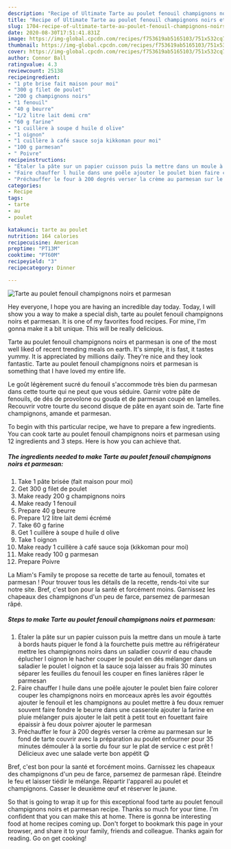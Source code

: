 ```yaml
---
description: "Recipe of Ultimate Tarte au poulet fenouil champignons noirs et parmesan"
title: "Recipe of Ultimate Tarte au poulet fenouil champignons noirs et parmesan"
slug: 1704-recipe-of-ultimate-tarte-au-poulet-fenouil-champignons-noirs-et-parmesan
date: 2020-08-30T17:51:41.831Z
image: https://img-global.cpcdn.com/recipes/f753619ab5165103/751x532cq70/tarte-au-poulet-fenouil-champignons-noirs-et-parmesan-photo-principale-de-la-recette.jpg
thumbnail: https://img-global.cpcdn.com/recipes/f753619ab5165103/751x532cq70/tarte-au-poulet-fenouil-champignons-noirs-et-parmesan-photo-principale-de-la-recette.jpg
cover: https://img-global.cpcdn.com/recipes/f753619ab5165103/751x532cq70/tarte-au-poulet-fenouil-champignons-noirs-et-parmesan-photo-principale-de-la-recette.jpg
author: Connor Ball
ratingvalue: 4.3
reviewcount: 25138
recipeingredient:
- "1 pte brise fait maison pour moi"
- "300 g filet de poulet"
- "200 g champignons noirs"
- "1 fenouil"
- "40 g beurre"
- "1/2 litre lait demi crm"
- "60 g farine"
- "1 cuillère à soupe d huile d olive"
- "1 oignon"
- "1 cuillère à café sauce soja kikkoman pour moi"
- "100 g parmesan"
- " Poivre"
recipeinstructions:
- "Étaler la pâte sur un papier cuisson puis la mettre dans un moule à tarte à bords hauts piquer le fond à la fourchette puis mettre au réfrigérateur mettre les champignons noirs dans un saladier couvrir d eau chaude éplucher l oignon le hacher couper le poulet en dés mélanger dans un saladier le poulet l oignon et la sauce soja laisser au frais 30 minutes séparer les feuilles du fenouil les couper en fines lanières râper le parmesan"
- "Faire chauffer l huile dans une poêle ajouter le poulet bien faire colorer couper les champignons noirs en morceaux après les avoir égouttés ajouter le fenouil et les champignons au poulet mettre à feu doux remuer souvent faire fondre le beurre dans une casserole ajouter la farine en pluie mélanger puis ajouter le lait petit à petit tout en fouettant faire épaissir à feu doux poivrer ajouter le parmesan"
- "Préchauffer le four à 200 degrés verser la crème au parmesan sur le fond de tarte couvrir avec la préparation au poulet enfourner pour 35 minutes démouler à la sortie du four sur le plat de service c est prêt ! Délicieux avec une salade verte bon appétit 😋"
categories:
- Recipe
tags:
- tarte
- au
- poulet

katakunci: tarte au poulet 
nutrition: 164 calories
recipecuisine: American
preptime: "PT13M"
cooktime: "PT60M"
recipeyield: "3"
recipecategory: Dinner

---
```



![Tarte au poulet fenouil champignons noirs et parmesan](https://img-global.cpcdn.com/recipes/f753619ab5165103/751x532cq70/tarte-au-poulet-fenouil-champignons-noirs-et-parmesan-photo-principale-de-la-recette.jpg)

Hey everyone, I hope you are having an incredible day today. Today, I will show you a way to make a special dish, tarte au poulet fenouil champignons noirs et parmesan. It is one of my favorites food recipes. For mine, I'm gonna make it a bit unique. This will be really delicious.

Tarte au poulet fenouil champignons noirs et parmesan is one of the most well liked of recent trending meals on earth. It's simple, it is fast, it tastes yummy. It is appreciated by millions daily. They're nice and they look fantastic. Tarte au poulet fenouil champignons noirs et parmesan is something that I have loved my entire life.

Le goût légèrement sucré du fenouil s&#39;accommode très bien du parmesan dans cette tourte qui ne peut que vous séduire. Garnir votre pâte de fenouils, de dés de provolone ou gouda et de parmesan coupé en lamelles. Recouvrir votre tourte du second disque de pâte en ayant soin de. Tarte fine champignons, amande et parmesan.


To begin with this particular recipe, we have to prepare a few ingredients. You can cook tarte au poulet fenouil champignons noirs et parmesan using 12 ingredients and 3 steps. Here is how you can achieve that.

<!--inarticleads1-->

##### The ingredients needed to make Tarte au poulet fenouil champignons noirs et parmesan:

1. Take 1 pâte brisée (fait maison pour moi)
1. Get 300 g filet de poulet
1. Make ready 200 g champignons noirs
1. Make ready 1 fenouil
1. Prepare 40 g beurre
1. Prepare 1/2 litre lait demi écrémé
1. Take 60 g farine
1. Get 1 cuillère à soupe d huile d olive
1. Take 1 oignon
1. Make ready 1 cuillère à café sauce soja (kikkoman pour moi)
1. Make ready 100 g parmesan
1. Prepare  Poivre


La Miam&#39;s Family te propose sa recette de tarte au fenouil, tomates et parmesan ! Pour trouver tous les détails de la recette, rends-toi vite sur notre site. Bref, c&#39;est bon pour la santé et forcément moins. Garnissez les chapeaux des champignons d&#39;un peu de farce, parsemez de parmesan râpé. 

<!--inarticleads2-->

##### Steps to make Tarte au poulet fenouil champignons noirs et parmesan:

1. Étaler la pâte sur un papier cuisson puis la mettre dans un moule à tarte à bords hauts piquer le fond à la fourchette puis mettre au réfrigérateur mettre les champignons noirs dans un saladier couvrir d eau chaude éplucher l oignon le hacher couper le poulet en dés mélanger dans un saladier le poulet l oignon et la sauce soja laisser au frais 30 minutes séparer les feuilles du fenouil les couper en fines lanières râper le parmesan
1. Faire chauffer l huile dans une poêle ajouter le poulet bien faire colorer couper les champignons noirs en morceaux après les avoir égouttés ajouter le fenouil et les champignons au poulet mettre à feu doux remuer souvent faire fondre le beurre dans une casserole ajouter la farine en pluie mélanger puis ajouter le lait petit à petit tout en fouettant faire épaissir à feu doux poivrer ajouter le parmesan
1. Préchauffer le four à 200 degrés verser la crème au parmesan sur le fond de tarte couvrir avec la préparation au poulet enfourner pour 35 minutes démouler à la sortie du four sur le plat de service c est prêt ! Délicieux avec une salade verte bon appétit 😋


Bref, c&#39;est bon pour la santé et forcément moins. Garnissez les chapeaux des champignons d&#39;un peu de farce, parsemez de parmesan râpé. Eteindre le feu et laisser tiédir le mélange. Répartir l&#39;appareil au poulet et champignons. Casser le deuxième œuf et réserver le jaune. 

So that is going to wrap it up for this exceptional food tarte au poulet fenouil champignons noirs et parmesan recipe. Thanks so much for your time. I'm confident that you can make this at home. There is gonna be interesting food at home recipes coming up. Don't forget to bookmark this page in your browser, and share it to your family, friends and colleague. Thanks again for reading. Go on get cooking!
